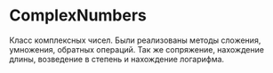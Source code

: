 # ComplexNumbers

Класс комплексных чисел. Были реализованы методы сложения, умножения, обратных операций.
Так же сопряжение, нахождение длины, возведение в степень и нахождение логарифма.

